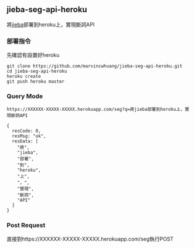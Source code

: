 ## jieba-seg-api-heroku
將[jieba](https://github.com/fxsjy/jieba)部署到heroku上，實現斷詞API

### 部署指令
先確認有設置好heroku
```
git clone https://github.com/marvincwhuang/jieba-seg-api-heroku.git
cd jieba-seg-api-heroku 
heroku create
git push heroku master
```
### Query Mode
```
https://XXXXXX-XXXXX-XXXXX.herokuapp.com/seg?q=將jieba部署到heroku上，實現斷詞API
```
```
{
  resCode: 0,
  resMsg: "ok",
  resData: [
    "將",
    "jieba",
    "部署",
    "到",
    "heroku",
    "上",
    "，",
    "實現",
    "斷詞",
    "API"
  ]
}
```
### Post Request
直接對https://XXXXXX-XXXXX-XXXXX.herokuapp.com/seg執行POST
